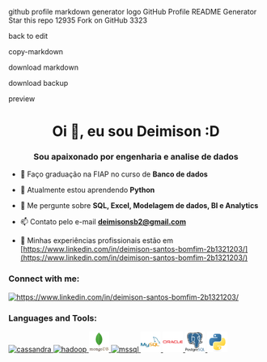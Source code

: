 github profile markdown generator logo
GitHub Profile README Generator
Star this repo
12935
Fork on GitHub
3323

back to edit

copy-markdown

download markdown

download backup

preview
<h1 align="center">Oi 👋, eu sou Deimison :D</h1>
<h3 align="center">Sou apaixonado por engenharia e analise de dados</h3>

- 🔭 Faço graduação na FIAP no curso de **Banco de dados**

- 🌱 Atualmente estou aprendendo **Python**

- 💬 Me pergunte sobre **SQL, Excel, Modelagem de dados, BI e Analytics**

- 📫 Contato pelo e-mail **deimisonsb2@gmail.com**

- 📄 Minhas experiências profissionais estão em [https://www.linkedin.com/in/deimison-santos-bomfim-2b1321203/](https://www.linkedin.com/in/deimison-santos-bomfim-2b1321203/)

<h3 align="left">Connect with me:</h3>
<p align="left">
<a href="https://linkedin.com/in/https://www.linkedin.com/in/deimison-santos-bomfim-2b1321203/" target="blank"><img align="center" src="https://raw.githubusercontent.com/rahuldkjain/github-profile-readme-generator/master/src/images/icons/Social/linked-in-alt.svg" alt="https://www.linkedin.com/in/deimison-santos-bomfim-2b1321203/" height="30" width="40" /></a>
</p>

<h3 align="left">Languages and Tools:</h3>
<p align="left"> <a href="https://cassandra.apache.org/" target="_blank" rel="noreferrer"> <img src="https://www.vectorlogo.zone/logos/apache_cassandra/apache_cassandra-icon.svg" alt="cassandra" width="40" height="40"/> </a> <a href="https://hadoop.apache.org/" target="_blank" rel="noreferrer"> <img src="https://www.vectorlogo.zone/logos/apache_hadoop/apache_hadoop-icon.svg" alt="hadoop" width="40" height="40"/> </a> <a href="https://www.mongodb.com/" target="_blank" rel="noreferrer"> <img src="https://raw.githubusercontent.com/devicons/devicon/master/icons/mongodb/mongodb-original-wordmark.svg" alt="mongodb" width="40" height="40"/> </a> <a href="https://www.microsoft.com/en-us/sql-server" target="_blank" rel="noreferrer"> <img src="https://www.svgrepo.com/show/303229/microsoft-sql-server-logo.svg" alt="mssql" width="40" height="40"/> </a> <a href="https://www.mysql.com/" target="_blank" rel="noreferrer"> <img src="https://raw.githubusercontent.com/devicons/devicon/master/icons/mysql/mysql-original-wordmark.svg" alt="mysql" width="40" height="40"/> </a> <a href="https://www.oracle.com/" target="_blank" rel="noreferrer"> <img src="https://raw.githubusercontent.com/devicons/devicon/master/icons/oracle/oracle-original.svg" alt="oracle" width="40" height="40"/> </a> <a href="https://www.postgresql.org" target="_blank" rel="noreferrer"> <img src="https://raw.githubusercontent.com/devicons/devicon/master/icons/postgresql/postgresql-original-wordmark.svg" alt="postgresql" width="40" height="40"/> </a> <a href="https://www.python.org" target="_blank" rel="noreferrer"> <img src="https://raw.githubusercontent.com/devicons/devicon/master/icons/python/python-original.svg" alt="python" width="40" height="40"/> </a> </p>


<!--
**DeimisonS/DeimisonS** is a ✨ _special_ ✨ repository because its `README.md` (this file) appears on your GitHub profile.

Here are some ideas to get you started:

- 🔭 I’m currently working on ...
- 🌱 I’m currently learning ...
- 👯 I’m looking to collaborate on ...
- 🤔 I’m looking for help with ...
- 💬 Ask me about ...
- 📫 How to reach me: ...
- 😄 Pronouns: ...
- ⚡ Fun fact: ...
-->
